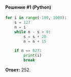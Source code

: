 #### Решение #1 (Python)
```python
for i in range(-100, 1000):
	s = 127
	n = i
	while n - s > 0:
		s = s + 20
		n = n + 15
	
	if n == 627:
		print(i)
		break
```
**Ответ:** 252.
